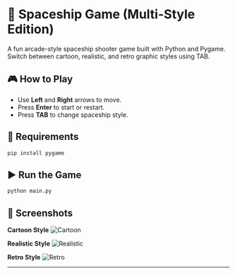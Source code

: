 # 🚀 Spaceship Game (Multi-Style Edition)

A fun arcade-style spaceship shooter game built with Python and Pygame. Switch between cartoon, realistic, and retro graphic styles using TAB.

## 🎮 How to Play
- Use **Left** and **Right** arrows to move.
- Press **Enter** to start or restart.
- Press **TAB** to change spaceship style.

## 💾 Requirements
```bash
pip install pygame
```

## ▶️ Run the Game
```bash
python main.py
```

## 📸 Screenshots
**Cartoon Style**
![Cartoon](screenshots/cartoon.png)

**Realistic Style**
![Realistic](screenshots/realistic.png)

**Retro Style**
![Retro](screenshots/retro.png)

---

